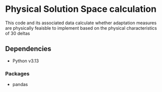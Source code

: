 # Physical Solution Space calculation
This code and its associated data calculate whether adaptation measures are physically feaisble to implement based on the physical characteristics of 30 deltas

## Dependencies 
- Python v3.13

### Packages 
- pandas


